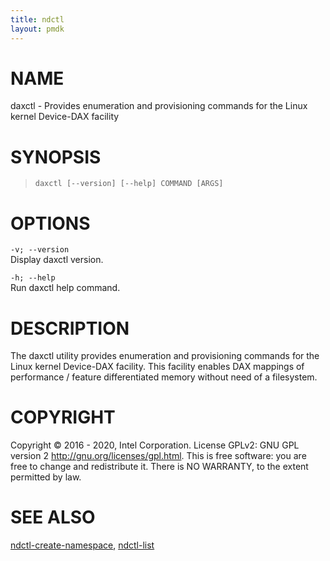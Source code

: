 ```yaml
---
title: ndctl
layout: pmdk
---
```


NAME
====

daxctl - Provides enumeration and provisioning commands for the Linux
kernel Device-DAX facility

SYNOPSIS
========

>     daxctl [--version] [--help] COMMAND [ARGS]

OPTIONS
=======

`-v; --version`  
Display daxctl version.

`-h; --help`  
Run daxctl help command.

DESCRIPTION
===========

The daxctl utility provides enumeration and provisioning commands for
the Linux kernel Device-DAX facility. This facility enables DAX mappings
of performance / feature differentiated memory without need of a
filesystem.

COPYRIGHT
=========

Copyright © 2016 - 2020, Intel Corporation. License GPLv2: GNU GPL
version 2 <http://gnu.org/licenses/gpl.html>. This is free software: you
are free to change and redistribute it. There is NO WARRANTY, to the
extent permitted by law.

SEE ALSO
========

[ndctl-create-namespace](ndctl-create-namespace.md), [ndctl-list](ndctl-list.md)
